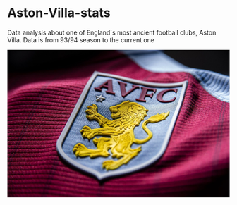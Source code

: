 # Aston-Villa-stats
Data analysis about one of England´s most ancient football clubs, Aston Villa. Data is from 93/94 season to the current one

![Image Alt text](https://github.com/LucasVCorrea/Aston-Villa-stats/blob/main/imagenes/villapic.jpg?raw=true)
